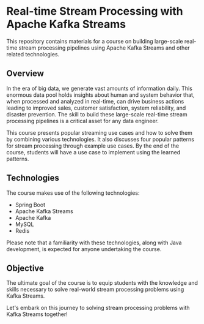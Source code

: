 # Real-time Stream Processing with Apache Kafka Streams

This repository contains materials for a course on building large-scale real-time stream processing pipelines using Apache Kafka Streams and other related technologies.

## Overview

In the era of big data, we generate vast amounts of information daily. This enormous data pool holds insights about human and system behavior that, when processed and analyzed in real-time, can drive business actions leading to improved sales, customer satisfaction, system reliability, and disaster prevention. The skill to build these large-scale real-time stream processing pipelines is a critical asset for any data engineer.

This course presents popular streaming use cases and how to solve them by combining various technologies. It also discusses four popular patterns for stream processing through example use cases. By the end of the course, students will have a use case to implement using the learned patterns.

## Technologies

The course makes use of the following technologies:
- Spring Boot
- Apache Kafka Streams
- Apache Kafka
- MySQL
- Redis

Please note that a familiarity with these technologies, along with Java development, is expected for anyone undertaking the course.

## Objective

The ultimate goal of the course is to equip students with the knowledge and skills necessary to solve real-world stream processing problems using Kafka Streams.

Let's embark on this journey to solving stream processing problems with Kafka Streams together!
